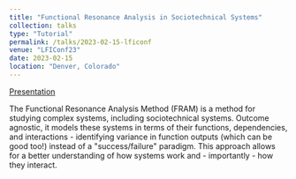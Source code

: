 ```yaml
---
title: "Functional Resonance Analysis in Sociotechnical Systems"
collection: talks
type: "Tutorial"
permalink: /talks/2023-02-15-lficonf
venue: "LFIConf23"
date: 2023-02-15
location: "Denver, Colorado"
---
```


[Presentation](https://www.youtube.com/watch?v=SYKhEILcY5A)

The Functional Resonance Analysis Method (FRAM) is a method for studying complex systems, including sociotechnical systems. Outcome agnostic, it models these systems in terms of their functions, dependencies, and interactions - identifying variance in function outputs (which can be good too!) instead of a "success/failure" paradigm. This approach allows for a better understanding of how systems work and - importantly - how they interact.
